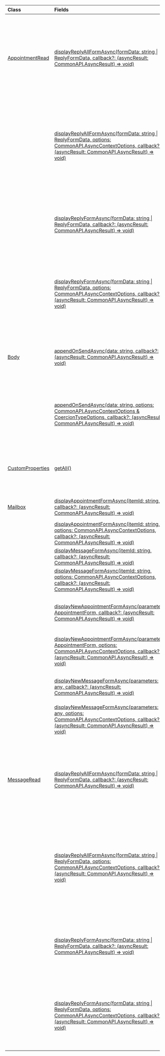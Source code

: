| Class | Fields | Description |
|:---|:---|:---|
|[AppointmentRead](/javascript/api/outlook/outlook.appointmentread)|[displayReplyAllFormAsync(formData: string \| ReplyFormData, callback?: (asyncResult: CommonAPI.AsyncResult<void>) => void)](/javascript/api/outlook/outlook.appointmentread#displayReplyAllFormAsync_formData__callback__asyncResult_)|Displays a reply form that includes either the sender and all recipients of the selected message or the organizer and all attendees of the|
||[displayReplyAllFormAsync(formData: string \| ReplyFormData, options: CommonAPI.AsyncContextOptions, callback?: (asyncResult: CommonAPI.AsyncResult<void>) => void)](/javascript/api/outlook/outlook.appointmentread#displayReplyAllFormAsync_formData__options__callback__asyncResult_)|Displays a reply form that includes either the sender and all recipients of the selected message or the organizer and all attendees of the|
||[displayReplyFormAsync(formData: string \| ReplyFormData, callback?: (asyncResult: CommonAPI.AsyncResult<void>) => void)](/javascript/api/outlook/outlook.appointmentread#displayReplyFormAsync_formData__callback__asyncResult_)|Displays a reply form that includes only the sender of the selected message or the organizer of the selected appointment.|
||[displayReplyFormAsync(formData: string \| ReplyFormData, options: CommonAPI.AsyncContextOptions, callback?: (asyncResult: CommonAPI.AsyncResult<void>) => void)](/javascript/api/outlook/outlook.appointmentread#displayReplyFormAsync_formData__options__callback__asyncResult_)|Displays a reply form that includes only the sender of the selected message or the organizer of the selected appointment.|
|[Body](/javascript/api/outlook/outlook.body)|[appendOnSendAsync(data: string, callback?: (asyncResult: CommonAPI.AsyncResult<void>) => void)](/javascript/api/outlook/outlook.body#appendOnSendAsync_data__callback__asyncResult_)|Appends on send the specified content to the end of the item body, after any signature.|
||[appendOnSendAsync(data: string, options: CommonAPI.AsyncContextOptions & CoercionTypeOptions, callback?: (asyncResult: CommonAPI.AsyncResult<void>) => void)](/javascript/api/outlook/outlook.body#appendOnSendAsync_data__options__callback__asyncResult_)|Appends on send the specified content to the end of the item body, after any signature.|
|[CustomProperties](/javascript/api/outlook/outlook.customproperties)|[getAll()](/javascript/api/outlook/outlook.customproperties#getAll__)|Returns an object with all custom properties in a collection of name/value pairs.|
|[Mailbox](/javascript/api/outlook/outlook.mailbox)|[displayAppointmentFormAsync(itemId: string, callback?: (asyncResult: CommonAPI.AsyncResult<void>) => void)](/javascript/api/outlook/outlook.mailbox#displayAppointmentFormAsync_itemId__callback__asyncResult_)|Displays an existing calendar appointment.|
||[displayAppointmentFormAsync(itemId: string, options: CommonAPI.AsyncContextOptions, callback?: (asyncResult: CommonAPI.AsyncResult<void>) => void)](/javascript/api/outlook/outlook.mailbox#displayAppointmentFormAsync_itemId__options__callback__asyncResult_)|Displays an existing calendar appointment.|
||[displayMessageFormAsync(itemId: string, callback?: (asyncResult: CommonAPI.AsyncResult<void>) => void)](/javascript/api/outlook/outlook.mailbox#displayMessageFormAsync_itemId__callback__asyncResult_)|Displays an existing message.|
||[displayMessageFormAsync(itemId: string, options: CommonAPI.AsyncContextOptions, callback?: (asyncResult: CommonAPI.AsyncResult<void>) => void)](/javascript/api/outlook/outlook.mailbox#displayMessageFormAsync_itemId__options__callback__asyncResult_)|Displays an existing message.|
||[displayNewAppointmentFormAsync(parameters: AppointmentForm, callback?: (asyncResult: CommonAPI.AsyncResult<void>) => void)](/javascript/api/outlook/outlook.mailbox#displayNewAppointmentFormAsync_parameters__callback__asyncResult_)|Displays a form for creating a new calendar appointment.|
||[displayNewAppointmentFormAsync(parameters: AppointmentForm, options: CommonAPI.AsyncContextOptions, callback?: (asyncResult: CommonAPI.AsyncResult<void>) => void)](/javascript/api/outlook/outlook.mailbox#displayNewAppointmentFormAsync_parameters__options__callback__asyncResult_)|Displays a form for creating a new calendar appointment.|
||[displayNewMessageFormAsync(parameters: any, callback?: (asyncResult: CommonAPI.AsyncResult<void>) => void)](/javascript/api/outlook/outlook.mailbox#displayNewMessageFormAsync_parameters__callback__asyncResult_)|Displays a form for creating a new message.|
||[displayNewMessageFormAsync(parameters: any, options: CommonAPI.AsyncContextOptions, callback?: (asyncResult: CommonAPI.AsyncResult<void>) => void)](/javascript/api/outlook/outlook.mailbox#displayNewMessageFormAsync_parameters__options__callback__asyncResult_)|Displays a form for creating a new message.|
|[MessageRead](/javascript/api/outlook/outlook.messageread)|[displayReplyAllFormAsync(formData: string \| ReplyFormData, callback?: (asyncResult: CommonAPI.AsyncResult<void>) => void)](/javascript/api/outlook/outlook.messageread#displayReplyAllFormAsync_formData__callback__asyncResult_)|Displays a reply form that includes either the sender and all recipients of the selected message or the organizer and all attendees of the|
||[displayReplyAllFormAsync(formData: string \| ReplyFormData, options: CommonAPI.AsyncContextOptions, callback?: (asyncResult: CommonAPI.AsyncResult<void>) => void)](/javascript/api/outlook/outlook.messageread#displayReplyAllFormAsync_formData__options__callback__asyncResult_)|Displays a reply form that includes either the sender and all recipients of the selected message or the organizer and all attendees of the|
||[displayReplyFormAsync(formData: string \| ReplyFormData, callback?: (asyncResult: CommonAPI.AsyncResult<void>) => void)](/javascript/api/outlook/outlook.messageread#displayReplyFormAsync_formData__callback__asyncResult_)|Displays a reply form that includes only the sender of the selected message or the organizer of the selected appointment.|
||[displayReplyFormAsync(formData: string \| ReplyFormData, options: CommonAPI.AsyncContextOptions, callback?: (asyncResult: CommonAPI.AsyncResult<void>) => void)](/javascript/api/outlook/outlook.messageread#displayReplyFormAsync_formData__options__callback__asyncResult_)|Displays a reply form that includes only the sender of the selected message or the organizer of the selected appointment.|
